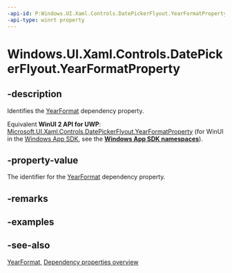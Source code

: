 ```yaml
---
-api-id: P:Windows.UI.Xaml.Controls.DatePickerFlyout.YearFormatProperty
-api-type: winrt property
---
```


<!-- Property syntax
public Windows.UI.Xaml.DependencyProperty YearFormatProperty { get; }
-->

# Windows.UI.Xaml.Controls.DatePickerFlyout.YearFormatProperty

## -description
Identifies the [YearFormat](datepickerflyout_yearformat.md) dependency property.

Equivalent **WinUI 2 API for UWP**: [Microsoft.UI.Xaml.Controls.DatePickerFlyout.YearFormatProperty](/windows/winui/api/microsoft.ui.xaml.controls.datepickerflyout.yearformatproperty) (for WinUI in the [Windows App SDK](/windows/apps/windows-app-sdk/), see the **[Windows App SDK namespaces](/windows/windows-app-sdk/api/winrt/)**).

## -property-value
The identifier for the [YearFormat](datepickerflyout_yearformat.md) dependency property.

## -remarks

## -examples

## -see-also
[YearFormat](datepickerflyout_yearformat.md), [Dependency properties overview](/windows/uwp/xaml-platform/dependency-properties-overview)
